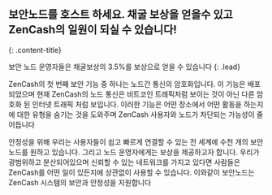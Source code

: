 ## 보안노드를 호스트 하세요. 채굴 보상을 얻을수 있고 ZenCash의 일원이 되실 수 있습니다!
{: .content-title}

보안 노드 운영자들은 채굴보상의 3.5%를 보상으로 얻을 수 있습니다
{: .lead}

ZenCash의 첫 번째 보안 기능 중 하나는 노드간 통신의 암호화입니다. 이 기능은 배포되었으며 현재 ZenCash의 노드 통신은 비트코인 트래픽처럼 보이는 것이 아닌 다른 암호화 된 인터넷 트래픽 처럼 보입니다. 이러한 기능은 어떤 장소에서 어떤 활동을 하는지에 대한 유형을 숨기는 것을 도와주며 ZenCash 사용자와 노드가 차단되는 가능성이 줄어듭니다

안정성을 위해 우리는 사용자들이 쉽고 빠르게 연결할 수 있는 전 세계에 수천 개의 보안 노드를 원하고 있습니다. 그리고 노드 운영자에게는 보상을 제공하고자 합니다. 우리가 광범위하고 분산되어있으며 신뢰할 수 있는 네트워크를 가지고 있다면 사람들은 ZenCash를 어떤 일이 있든지에 상관없이 사용할 수 있습니다. 이와같이 보안노드는 ZenCash 시스템의 보안과 안정성을 지원합니다
